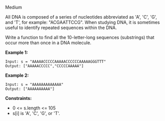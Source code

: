 Medium

All DNA is composed of a series of nucleotides abbreviated as 'A', 'C', 'G', and 'T', for example: "ACGAATTCCG". When studying DNA, it is sometimes useful to identify repeated sequences within the DNA.

Write a function to find all the 10-letter-long sequences (substrings) that occur more than once in a DNA molecule.

 

**Example 1:**
```
Input: s = "AAAAACCCCCAAAAACCCCCCAAAAAGGGTTT"
Output: ["AAAAACCCCC","CCCCCAAAAA"]
```
**Example 2:**
```
Input: s = "AAAAAAAAAAAAA"
Output: ["AAAAAAAAAA"]
```

**Constraints:**

- 0 <= s.length <= 105
- s[i] is 'A', 'C', 'G', or 'T'.
